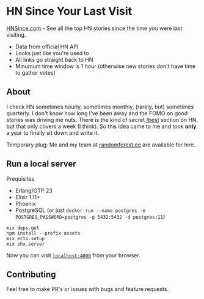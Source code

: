# HN Since Your Last Visit

[HNSince.com](https://hnsince.com) - See all the top HN stories since the time you were last visiting.

- Data from official HN API
- Looks just like you're used to
- All links go straight back to HN
- Minumum time window is 1 hour (otherwise new stories don't have time to gather votes)

## About

I check HN sometimes hourly, sometimes monthly, (rarely, but) sometimes quarterly. I don't know how long I've been away and the FOMO on good stories was driving me nuts. There is the kind of secret [/best](https://news.ycombinator.com/best) section on HN, but that only covers a week (I think). So this idea came to me and took **only** a year to finally sit down and write it.

Temporary plug: Me and my team at [randomforest.ee](https://randomforest.ee/) are available for hire.

## Run a local server

Prequisites

- Erlang/OTP 23
- Elixir 1.11+
- Phoenix
- PostgreSQL (or just `docker run --name postgres -e POSTGRES_PASSWORD=postgres -p 5432:5432 -d postgres:11`)

```
mix deps.get
npm install --prefix assets
mix ecto.setup
mix phx.server
```

Now you can visit [`localhost:4000`](http://localhost:4000) from your browser.

## Contributing

Feel free to make PR's or issues with bugs and feature requests.
